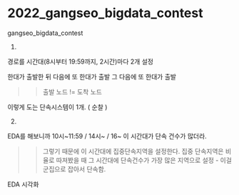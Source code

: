 # 2022_gangseo_bigdata_contest
gangseo_bigdata_contest


1.
경로를 시간대(8시부터 19:59까지, 2시간)마다 2개 설정

한대가 출발한 뒤 다음에 또 한대가 출발
그 다음에 또 한대가 출발

>> 출발 노드 != 도착 노드

이렇게 도는 단속시스템이 1개. ( 순찰 )

2.
EDA를 해보니까 10시~11:59 / 14시~ / 16~ 
이 시간대가 단속 건수가 많더라.
>> 그렇기 때문에 이 시간대에 집중단속지역을 설정한다.
>> 집중 단속지역은 비율로 따져봤을 때 그 시간대에 단속건수가 가장 많은 지역으로 설정 - 이걸 군집으로 잡아서 단속함.


EDA 시각화
